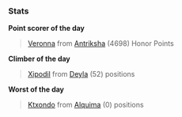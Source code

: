 

### Stats

**Point scorer of the day**
>[Veronna](/#/character/Antriksha/744581) from [Antriksha](/#/ranking/Antriksha)  (4698) Honor Points


**Climber of the day**
>[Xipodil](/#/character/Deyla/400465) from [Deyla](/#/ranking/Deyla)  (52) positions


**Worst of the day**
>[Ktxondo](/#/character/Alquima/34654) from [Alquima](/#/ranking/Alquima)  (0) positions


